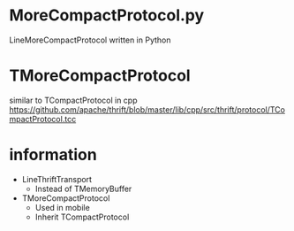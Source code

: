 # MoreCompactProtocol.py
LineMoreCompactProtocol written in Python


# TMoreCompactProtocol

similar to TCompactProtocol in cpp
https://github.com/apache/thrift/blob/master/lib/cpp/src/thrift/protocol/TCompactProtocol.tcc


# information

- LineThriftTransport
    - Instead of TMemoryBuffer
- TMoreCompactProtocol
    - Used in mobile
    - Inherit TCompactProtocol